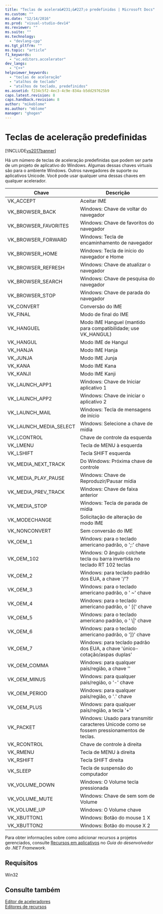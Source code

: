 ```yaml
---
title: "Teclas de acelera&#231;&#227;o predefinidas | Microsoft Docs"
ms.custom: ""
ms.date: "12/14/2016"
ms.prod: "visual-studio-dev14"
ms.reviewer: ""
ms.suite: ""
ms.technology: 
  - "devlang-cpp"
ms.tgt_pltfrm: ""
ms.topic: "article"
f1_keywords: 
  - "vc.editors.accelerator"
dev_langs: 
  - "C++"
helpviewer_keywords: 
  - "teclas de aceleração"
  - "atalhos de teclado"
  - "atalhos de teclado, predefinidos"
ms.assetid: f234c5f2-4ec3-4c9e-834a-b5dd297625b9
caps.latest.revision: 8
caps.handback.revision: 8
author: "mikeblome"
ms.author: "mblome"
manager: "ghogen"
---
```

# Teclas de acelera&#231;&#227;o predefinidas
[!INCLUDE[vs2017banner](../assembler/inline/includes/vs2017banner.md)]

Há um número de teclas de aceleração predefinidas que podem ser parte de um projeto de aplicativo do Windows.  Algumas dessas chaves virtuais são para o ambiente Windows.  Outros navegadores de suporte ou aplicativos Unicode.  Você pode usar qualquer uma dessas chaves em qualquer acelerador.  
  
|Chave|Descrição|  
|-----------|---------------|  
|VK\_ACCEPT|Aceitar IME|  
|VK\_BROWSER\_BACK|Windows: Chave de voltar do navegador|  
|VK\_BROWSER\_FAVORITES|Windows: Chave de favoritos do navegador|  
|VK\_BROWSER\_FORWARD|Windows: Tecla de encaminhamento de navegador|  
|VK\_BROWSER\_HOME|Windows: Tecla de início do navegador e Home|  
|VK\_BROWSER\_REFRESH|Windows: Chave de atualizar o navegador|  
|VK\_BROWSER\_SEARCH|Windows: Chave de pesquisa do navegador|  
|VK\_BROWSER\_STOP|Windows: Chave de parada do navegador|  
|VK\_CONVERT|Conversão do IME|  
|VK\_FINAL|Modo de final do IME|  
|VK\_HANGUEL|Modo IME Hanguel \(mantido para compatibilidade; use VK\_HANGUL\)|  
|VK\_HANGUL|Modo IME de Hangul|  
|VK\_HANJA|Modo IME Hanja|  
|VK\_JUNJA|Modo IME Junja|  
|VK\_KANA|Modo IME Kana|  
|VK\_KANJI|Modo IME Kanji|  
|VK\_LAUNCH\_APP1|Windows: Chave de Iniciar aplicativo 1|  
|VK\_LAUNCH\_APP2|Windows: Chave de iniciar o aplicativo 2|  
|VK\_LAUNCH\_MAIL|Windows: Tecla de mensagens de início|  
|VK\_LAUNCH\_MEDIA\_SELECT|Windows: Selecione a chave de mídia|  
|VK\_LCONTROL|Chave de controle da esquerda|  
|VK\_LMENU|Tecla de MENU à esquerda|  
|VK\_LSHIFT|Tecla SHIFT esquerda|  
|VK\_MEDIA\_NEXT\_TRACK|Do Windows: Próxima chave de controle|  
|VK\_MEDIA\_PLAY\_PAUSE|Windows: Chave de Reproduzir\/Pausar mídia|  
|VK\_MEDIA\_PREV\_TRACK|Windows: Chave de faixa anterior|  
|VK\_MEDIA\_STOP|Windows: Tecla de parada de mídia|  
|VK\_MODECHANGE|Solicitação de alteração de modo IME|  
|VK\_NONCONVERT|Sem conversão do IME|  
|VK\_OEM\_1|Windows: para o teclado americano padrão, o ';:' chave|  
|VK\_OEM\_102|Windows: O ângulo colchete tecla ou barra invertida no teclado RT 102 teclas|  
|VK\_OEM\_2|Windows: para teclado padrão dos EUA, a chave '\/'?|  
|VK\_OEM\_3|Windows: para o teclado americano padrão, o ' ~' chave|  
|VK\_OEM\_4|Windows: para o teclado americano padrão, o ' \[{' chave|  
|VK\_OEM\_5|Windows: para o teclado americano padrão, o ' \\&#124;' chave|  
|VK\_OEM\_6|Windows: para o teclado americano padrão, o '\]}' chave|  
|VK\_OEM\_7|Windows: para teclado padrão dos EUA, a chave 'único\-cotação\/aspas duplas'|  
|VK\_OEM\_COMMA|Windows: para qualquer país\/região, a chave ''|  
|VK\_OEM\_MINUS|Windows: para qualquer país\/região, o '\-' chave|  
|VK\_OEM\_PERIOD|Windows: para qualquer país\/região, o '.' chave|  
|VK\_OEM\_PLUS|Windows: para qualquer país\/região, a tecla '\+'|  
|VK\_PACKET|Windows: Usado para transmitir caracteres Unicode como se fossem pressionamentos de teclas.|  
|VK\_RCONTROL|Chave de controle à direita|  
|VK\_RMENU|Tecla de MENU à direita|  
|VK\_RSHIFT|Tecla SHIFT direita|  
|VK\_SLEEP|Tecla de suspensão do computador|  
|VK\_VOLUME\_DOWN|Windows: O Volume tecla pressionada|  
|VK\_VOLUME\_MUTE|Windows: Chave de sem som de Volume|  
|VK\_VOLUME\_UP|Windows: O Volume chave|  
|VK\_XBUTTON1|Windows: Botão do mouse 1 X|  
|VK\_XBUTTON2|Windows: Botão do mouse X 2|  
  
 Para obter informações sobre como adicionar recursos a projetos gerenciados, consulte [Recursos em aplicativos](../Topic/Resources%20in%20Desktop%20Apps.md) no *Guia do desenvolvedor do .NET Framework.*  
  
## Requisitos  
 Win32  
  
## Consulte também  
 [Editor de aceleradores](../Topic/Accelerator%20Editor.md)   
 [Editores de recursos](../mfc/resource-editors.md)